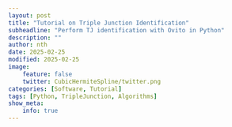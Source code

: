 ```yaml
---
layout: post
title: "Tutorial on Triple Junction Identification"
subheadline: "Perform TJ identification with Ovito in Python"
description: ""
author: nth
date: 2025-02-25
modified: 2025-02-25
image:
    feature: false
    twitter: CubicHermiteSpline/twitter.png
categories: [Software, Tutorial]
tags: [Python, TripleJunction, Algorithms]
show_meta:
    info: true
---
```


